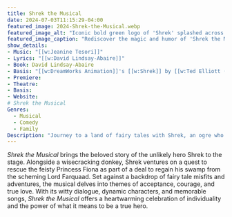 ```yaml
---
title: Shrek the Musical
date: 2024-07-03T11:15:29-04:00
featured_image: 2024-Shrek-the-Musical.webp
featured_image_alt: "Iconic bold green logo of 'Shrek' splashed across a rustic yellow background, invoking the lovable and cheeky charm of the story."
featured_image_caption: "Rediscover the magic and humor of 'Shrek the Musical'. Fall in love all ogre again with this beloved tale brought to vibrant life on stage."
show_details: 
- Music: "[[w:Jeanine Tesori]]"
- Lyrics: "[[w:David Lindsay-Abaire]]"
- Book: David Lindsay-Abaire
- Basis: "[[w:DreamWorks Animation]]'s [[w:Shrek]] by [[w:Ted Elliott (screenwriter)|Ted Elliott]], Terry Rossio, [[w:Joe Stillman]], and [[w:Roger S. H. Schulman]] and [[w:Shrek!]] by [[w:William Steig]]"
- Premiere: 
- Theatre: 
- Basis: 
- Website: 
# Shrek the Musical
Genres:
  - Musical
  - Comedy
  - Family
Description: "Journey to a land of fairy tales with Shrek, an ogre who embarks on a quest to reclaim the deed to his swamp, and discovers friendship and love along the way."
---
```

*Shrek the Musical* brings the beloved story of the unlikely hero Shrek to the stage. Alongside a wisecracking donkey, Shrek ventures on a quest to rescue the feisty Princess Fiona as part of a deal to regain his swamp from the scheming Lord Farquaad. Set against a backdrop of fairy tale misfits and adventures, the musical delves into themes of acceptance, courage, and true love. With its witty dialogue, dynamic characters, and memorable songs, *Shrek the Musical* offers a heartwarming celebration of individuality and the power of what it means to be a true hero.